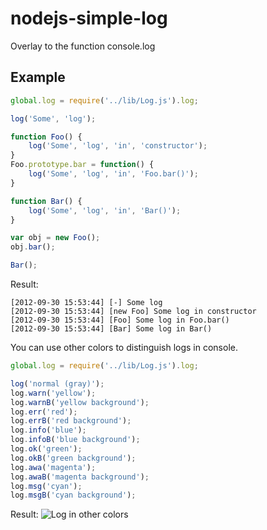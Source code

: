 nodejs-simple-log
=====================

Overlay to the function console.log

## Example ##
```js
global.log = require('../lib/Log.js').log;

log('Some', 'log');

function Foo() {
    log('Some', 'log', 'in', 'constructor');
}
Foo.prototype.bar = function() {
    log('Some', 'log', 'in', 'Foo.bar()');
}

function Bar() {
    log('Some', 'log', 'in', 'Bar()');
}

var obj = new Foo();
obj.bar();

Bar();
```
Result:
```
[2012-09-30 15:53:44] [-] Some log
[2012-09-30 15:53:44] [new Foo] Some log in constructor
[2012-09-30 15:53:44] [Foo] Some log in Foo.bar()
[2012-09-30 15:53:44] [Bar] Some log in Bar()
```
You can use other colors to distinguish logs in console.
```js
global.log = require('../lib/Log.js').log;

log('normal (gray)');
log.warn('yellow');
log.warnB('yellow background');
log.err('red');
log.errB('red background');
log.info('blue');
log.infoB('blue background');
log.ok('green');
log.okB('green background');
log.awa('magenta');
log.awaB('magenta background');
log.msg('cyan');
log.msgB('cyan background');
```
Result:
![Log in other colors](https://raw.github.com/HarasimowiczKamil/node-simple-log/master/example.png)